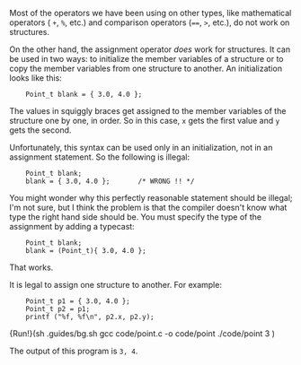 Most of the operators we have been using on other types, like mathematical operators ( `+`, `%`, etc.) and comparison operators (`==`, `>`, etc.), do not work on structures.

On the other hand, the assignment operator *does* work for structures.  It can be used in two ways: to initialize the member variables of a structure or to copy the member variables from one structure to another.  An initialization looks like this:

```code
    Point_t blank = { 3.0, 4.0 };
```
The values in squiggly braces get assigned to the member variables of the structure one by one, in order.  So in this case, `x` gets the first value and `y` gets the second.

Unfortunately, this syntax can be used only in an initialization, not in an assignment statement.  So the following is illegal:

```code
    Point_t blank;
    blank = { 3.0, 4.0 };       /* WRONG !! */
```
You might wonder why this perfectly reasonable statement should be illegal; I'm not sure, but I think the problem is that the compiler doesn't know what type the right hand side should be.  You must specify the type of the assignment by adding a typecast:

```code
    Point_t blank;
    blank = (Point_t){ 3.0, 4.0 };
```
That works.

It is legal to assign one structure to another.  For example:

```code
    Point_t p1 = { 3.0, 4.0 };
    Point_t p2 = p1;
    printf ("%f, %f\n", p2.x, p2.y);
```
{Run!}(sh .guides/bg.sh gcc code/point.c -o code/point ./code/point 3 )

The output of this program is `3, 4`.